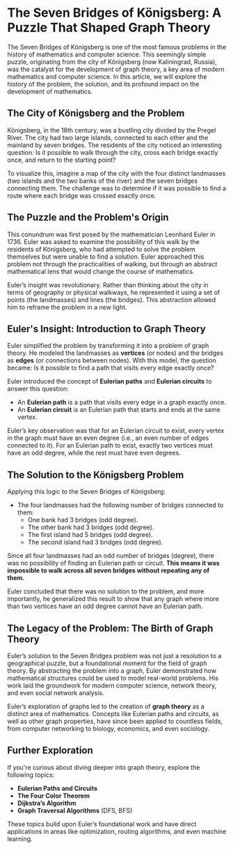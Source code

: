 # The Seven Bridges of Königsberg: A Puzzle That Shaped Graph Theory

The Seven Bridges of Königsberg is one of the most famous problems in the history of mathematics and computer science. This seemingly simple puzzle, originating from the city of Königsberg (now Kaliningrad, Russia), was the catalyst for the development of graph theory, a key area of modern mathematics and computer science. In this article, we will explore the history of the problem, the solution, and its profound impact on the development of mathematics.

## The City of Königsberg and the Problem

Königsberg, in the 18th century, was a bustling city divided by the Pregel River. The city had two large islands, connected to each other and the mainland by seven bridges. The residents of the city noticed an interesting question: Is it possible to walk through the city, cross each bridge exactly once, and return to the starting point? 

To visualize this, imagine a map of the city with the four distinct landmasses (two islands and the two banks of the river) and the seven bridges connecting them. The challenge was to determine if it was possible to find a route where each bridge was crossed exactly once.

## The Puzzle and the Problem's Origin

This conundrum was first posed by the mathematician Leonhard Euler in 1736. Euler was asked to examine the possibility of this walk by the residents of Königsberg, who had attempted to solve the problem themselves but were unable to find a solution. Euler approached this problem not through the practicalities of walking, but through an abstract mathematical lens that would change the course of mathematics.

Euler’s insight was revolutionary. Rather than thinking about the city in terms of geography or physical walkways, he represented it using a set of points (the landmasses) and lines (the bridges). This abstraction allowed him to reframe the problem in a new light.

## Euler's Insight: Introduction to Graph Theory

Euler simplified the problem by transforming it into a problem of graph theory. He modeled the landmasses as **vertices** (or nodes) and the bridges as **edges** (or connections between nodes). With this model, the question became: Is it possible to find a path that visits every edge exactly once?

Euler introduced the concept of **Eulerian paths** and **Eulerian circuits** to answer this question:

- An **Eulerian path** is a path that visits every edge in a graph exactly once.
- An **Eulerian circuit** is an Eulerian path that starts and ends at the same vertex.

Euler’s key observation was that for an Eulerian circuit to exist, every vertex in the graph must have an even degree (i.e., an even number of edges connected to it). For an Eulerian path to exist, exactly two vertices must have an odd degree, while the rest must have even degrees.

## The Solution to the Königsberg Problem

Applying this logic to the Seven Bridges of Königsberg:

- The four landmasses had the following number of bridges connected to them:
  - One bank had 3 bridges (odd degree).
  - The other bank had 3 bridges (odd degree).
  - The first island had 5 bridges (odd degree).
  - The second island had 3 bridges (odd degree).

Since all four landmasses had an odd number of bridges (degree), there was no possibility of finding an Eulerian path or circuit. **This means it was impossible to walk across all seven bridges without repeating any of them.**

Euler concluded that there was no solution to the problem, and more importantly, he generalized this result to show that any graph where more than two vertices have an odd degree cannot have an Eulerian path.

## The Legacy of the Problem: The Birth of Graph Theory

Euler’s solution to the Seven Bridges problem was not just a resolution to a geographical puzzle, but a foundational moment for the field of graph theory. By abstracting the problem into a graph, Euler demonstrated how mathematical structures could be used to model real-world problems. His work laid the groundwork for modern computer science, network theory, and even social network analysis.

Euler’s exploration of graphs led to the creation of **graph theory** as a distinct area of mathematics. Concepts like Eulerian paths and circuits, as well as other graph properties, have since been applied to countless fields, from computer networking to biology, economics, and even sociology.

## Further Exploration

If you're curious about diving deeper into graph theory, explore the following topics:
- **Eulerian Paths and Circuits**
- **The Four Color Theorem**
- **Dijkstra’s Algorithm**
- **Graph Traversal Algorithms** (DFS, BFS)

These topics build upon Euler’s foundational work and have direct applications in areas like optimization, routing algorithms, and even machine learning.
